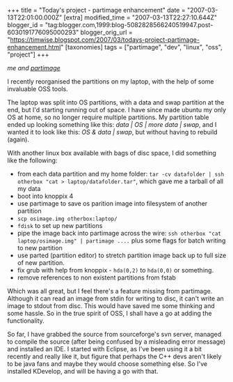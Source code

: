 +++
title = "Today's project - partimage enhancement"
date = "2007-03-13T22:01:00.000Z"
[extra]
modified_time = "2007-03-13T22:27:10.644Z"
blogger_id = "tag:blogger.com,1999:blog-5082828566240519947.post-6030191776095000293"
blogger_orig_url = "https://timwise.blogspot.com/2007/03/todays-project-partimage-enhancement.html"
[taxonomies]
tags = ["partimage", "dev", "linux", "oss", "project"]
+++

*me and [partimage](http://www.partimage.org/)*

I recently reorganised the partitions on my laptop, with the help of some
invaluable OSS tools.

The laptop was split into OS partitions, with a data and swap partition at the
end, but I'd starting running out of space. I have since made ubuntu my only OS
at home, so no longer require multiple partitions.  My partition table ended up
looking something like this: *data | OS | more data | swap*, and I wanted it to
look like this: *OS & data | swap*, but without having to rebuild (again).

With another linux box available with bags of disc space, I did something like the following:

*   from each data partition and my home folder: `tar -cv datafolder | ssh
    otherbox "cat > laptop/datafolder.tar"`, which gave me a tarball of all my
    data
*   boot into knoppix 4
*   use partimage to save os parition image into filesystem of another
    partition
*   `scp osimage.img otherbox:laptop/`
*   `fdisk` to set up new partitions
*   pipe the image back into partimage across the wire: `ssh otherbox "cat
    laptop/osimage.img" | partimage ....` plus some flags for batch writing to
    new partition
*   use parted (partition editor) to stretch partition image back up to full
    size of new partition.
*   fix grub with help from knoppix - `hda(0,2)` to `hda(0,0)` or something.
*   remove references to non existent partitions from fstab

Which was all great, but I feel there's a feature missing from partimage.
Although it can read an image from stdin for writing to disc, it can't write an
image to stdout from disc. This would have saved me some thinking and some
hassle. So in the true spirit of OSS, I shall have a go at adding the
functionality.

So far, I have grabbed the source from sourceforge's svn server, managed to
compile the source (after being confused by a misleading error message) and
installed an IDE. I started with Eclipse, as I've been using it a bit recently
and really like it, but figure that perhaps the C++ devs aren't likely to be
java fans and maybe they would choose something else. So I've installed
KDevelop, and will be having a go with that.
